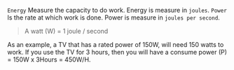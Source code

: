 
`Energy` Measure the capacity to do work. Energy is measure in `joules`.
`Power` Is the rate at which work is done. Power is measure in `joules per second`.

> A watt (W) = 1 joule / second

As an example, a TV that has a rated power of 150W, will need 150 watts to work. If you use the TV for 3 hours, then you will have a consume power (P) = 150W x 3Hours = 450W/H.